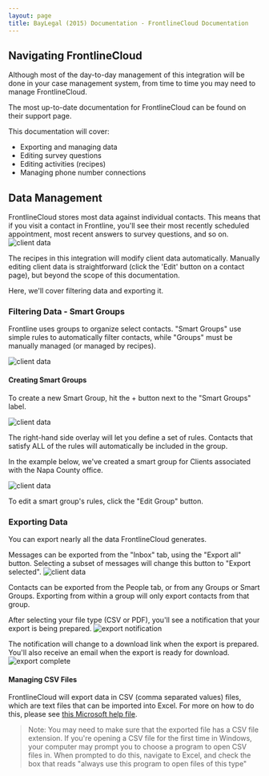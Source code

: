 ```yaml
---
layout: page
title: BayLegal (2015) Documentation - FrontlineCloud Documentation
---
```


## Navigating FrontlineCloud
Although most of the day-to-day management of this integration will be done in your case management system, from time to time you may need to manage FrontlineCloud. 

The most up-to-date documentation for FrontlineCloud can be found on their support page. 

This documentation will cover:
* Exporting and managing data
* Editing survey questions
* Editing activities (recipes)
* Managing phone number connections

## Data Management
FrontlineCloud stores most data against individual contacts. This means that if you visit a contact in Frontline, you'll see their most recently scheduled appointment, most recent answers to survey questions, and so on. 
![client data]({{site.baseurl}}/images/baylegal/client-data.png)

The recipes in this integration will modify client data automatically. Manually editing client data is straightforward (click the 'Edit' button on a contact page), but beyond the scope of this documentation.  

Here, we'll cover filtering data and exporting it.

### Filtering Data - Smart Groups
Frontline uses groups to organize select contacts. "Smart Groups" use simple rules to automatically filter contacts, while "Groups" must be manually managed (or managed by recipes). 

![client data]({{site.baseurl}}/images/baylegal/People.jpg)

#### Creating Smart Groups
To create a new Smart Group, hit the + button next to the "Smart Groups" label.

![client data]({{site.baseurl}}/images/baylegal/Smart-Groups.jpg)

The right-hand side overlay will let you define a set of rules. Contacts that satisfy ALL of the rules will automatically be included in the group. 

In the example below, we've created a smart group for Clients associated with the Napa County office. 

![client data]({{site.baseurl}}/images/baylegal/Built-Smart-Groups.jpg)

To edit a smart group's rules, click the "Edit Group" button.

### Exporting Data
You can export nearly all the data FrontlineCloud generates. 

Messages can be exported from the "Inbox" tab, using the "Export all" button. Selecting a subset of messages will change this button to "Export selected".
![client data]({{site.baseurl}}/images/baylegal/export-messages.jpg)

Contacts can be exported from the People tab, or from any Groups or Smart Groups. Exporting from within a group will only export contacts from that group.

After selecting your file type (CSV or PDF), you'll see a notification that your export is being prepared. 
![export notification]({{site.baseurl}}/images/baylegal/export-notification.jpg)

The notification will change to a download link when the export is prepared. You'll also receive an email when the export is ready for download.
![export complete]({{site.baseurl}}/images/baylegal/export-complete.jpg)

#### Managing CSV Files
FrontlineCloud will export data in CSV (comma separated values) files, which are text files that can be imported into Excel. For more on how to do this, please see [this Microsoft help file](https://support.office.com/en-us/article/Import-or-export-text-txt-or-csv-files-5250ac4c-663c-47ce-937b-339e391393ba).

> Note: You may need to make sure that the exported file has a CSV file extension. If you're opening a CSV file for the first time in Windows, your computer may prompt you to choose a program to open CSV files in. When prompted to do this, navigate to Excel, and check the box that reads "always use this program to open files of this type" 